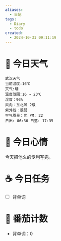 ```yaml
---
aliases:
  - 日记
tags:
  - Diary
  - todo
created:
  - 2024-10-31 09:11:19
---
```

# 🌅 今日天气

``` 
武汉天气
当前温度:16℃
天气:晴
温度范围:16 ~ 23℃
湿度：96%
风向：东北风 2级
紫外线：很弱
空气质量：优 PM: 22
日出: 06:36 日落: 17:35
```

# 🍋 今日心情

今天把他么的专利写完。

# ☕ 今日任务

- [ ] 背单词

# 🍅 番茄计数

- 背单词：0